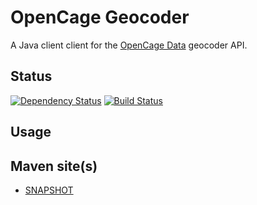 # OpenCage Geocoder

A Java client client for the [OpenCage Data](http://www.opencagedata.com/)
geocoder API.

## Status
[![Dependency Status](https://www.versioneye.com/user/projects/53ca4d1f34ee291b5400002d/badge.png)](https://www.versioneye.com/user/projects/53ca4d1f34ee291b5400002d)
[![Build Status](https://jenkins.ci.cloudbees.com/buildStatus/icon?job=plugins/transifex-plugin)](https://tandogan.ci.cloudbees.com/job/java-opencage-geocoder/)


## Usage


## Maven site(s)
* [SNAPSHOT](http://hakan42.github.io/java-opencage-geocoder/site/0.0.1-SNAPSHOT/)
